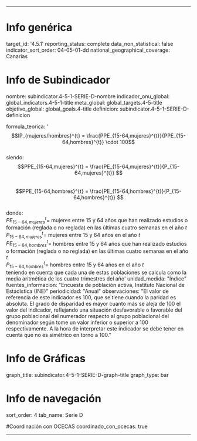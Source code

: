 ---

# Info genérica
target_id: '4.5.1'
reporting_status: complete
data_non_statistical: false
indicator_sort_order: 04-05-01-dd
national_geographical_coverage: Canarias

# Info de Subindicador
nombre: subindicator.4-5-1-SERIE-D-nombre
indicador_onu_global: global_indicators.4-5-1-title
meta_global: global_targets.4-5-title
objetivo_global: global_goals.4-title
definicion: subindicator.4-5-1-SERIE-D-definicion

formula_teorica: '$$IP_{mujeres/hombres}^{t} = \frac{PPE_{15-64,mujeres}^{t}}{PPE_{15-64,hombres}^{t}} \cdot 100$$ <br>
siendo: <br> 
$$PPE_{15-64,mujeres}^{t} = \frac{PE_{15-64,mujeres}^{t}}{P_{15-64,mujeres}^{t}} $$ <br>
$$PPE_{15-64,hombres}^{t} = \frac{PE_{15-64,hombres}^{t}}{P_{15-64,hombres}^{t}} $$ <br>
donde: <br>
$PE_{15-64,mujeres}^{t} =$ mujeres entre 15 y 64 años que han realizado estudios o formación (reglada o no reglada) en las últimas cuatro semanas en el año $t$ <br>
$P_{15-64,mujeres}^{t} =$ mujeres entre 15 y 64 años en el año $t$<br>
$PE_{15-64,hombres}^{t} =$ hombres entre 15 y 64 años que han realizado estudios o formación (reglada o no reglada) en las últimas cuatro semanas en el año $t$ <br>
$P_{15-64,hombres}^{t} =$ hombres entre 15 y 64 años en el año $t$<br>
teniendo en cuenta que cada una de estas poblaciones se calcula como la media aritmética de los cuatro trimestres del año'
unidad_medida: "Índice"
fuentes_informacion: "Encuesta de población activa, Instituto Nacional de Estadística (INE)"
periodicidad: "Anual"
observaciones: "El valor de referencia de este indicador es 100, que se tiene cuando la paridad es absoluta. El grado de disparidad es mayor cuanto más se aleja de 100 el valor del indicador, reflejando una situación desfavorable o favorable del grupo poblacional del numerador respecto al grupo poblacional del denominador según tome un valor inferior o superior a 100 respectivamente. A la hora de interpretar este indicador se debe tener en cuenta que no es simétrico en torno a 100."

# Info de Gráficas
graph_title: subindicator.4-5-1-SERIE-D-graph-title
graph_type: bar

# Info de navegación
sort_order: 4
tab_name: Serie D

#Coordinación con OCECAS
coordinado_con_ocecas: true

---